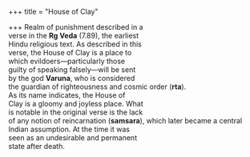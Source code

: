 +++
title = "House of Clay"

+++
Realm of punishment described in a  
verse in the **Rg Veda** (7.89), the earliest  
Hindu religious text. As described in this  
verse, the House of Clay is a place to  
which evildoers—particularly those  
guilty of speaking falsely—will be sent  
by the god **Varuna**, who is considered  
the guardian of righteousness and cosmic order (**rta**).  
As its name indicates, the House of  
Clay is a gloomy and joyless place. What  
is notable in the original verse is the lack  
of any notion of reincarnation (**samsara**), which later became a central  
Indian assumption. At the time it was  
seen as an undesirable and permanent  
state after death.